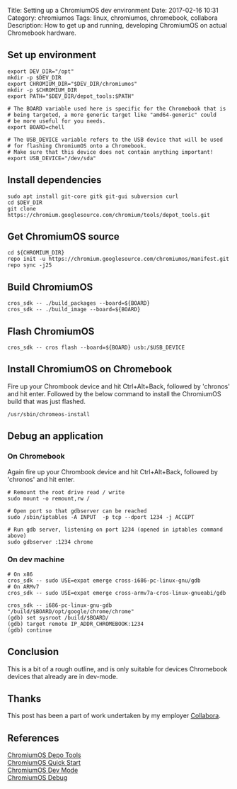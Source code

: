 Title: Setting up a ChromiumOS dev environment
Date: 2017-02-16 10:31
Category: chromiumos
Tags: linux, chromiumos, chromebook, collabora
Description: How to get up and running, developing ChromiumOS on actual Chromebook hardware.


## Set up environment
    export DEV_DIR="/opt"
    mkdir -p $DEV_DIR
    export CHROMIUM_DIR="$DEV_DIR/chromiumos"
    mkdir -p $CHROMIUM_DIR
    export PATH="$DEV_DIR/depot_tools:$PATH"
    
    # The BOARD variable used here is specific for the Chromebook that is
    # being targeted, a more generic target like "amd64-generic" could
    # be more useful for you needs.
    export BOARD=chell
    
    # The USB_DEVICE variable refers to the USB device that will be used
    # for flashing ChromiumOS onto a Chromebook.
    # Make sure that this device does not contain anything important!
    export USB_DEVICE="/dev/sda"


## Install dependencies
    sudo apt install git-core gitk git-gui subversion curl
    cd $DEV_DIR
    git clone https://chromium.googlesource.com/chromium/tools/depot_tools.git


## Get ChromiumOS source
    cd ${CHROMIUM_DIR}
    repo init -u https://chromium.googlesource.com/chromiumos/manifest.git
    repo sync -j25


## Build ChromiumOS
    cros_sdk -- ./build_packages --board=${BOARD}
    cros_sdk -- ./build_image --board=${BOARD}


## Flash ChromiumOS
    cros_sdk -- cros flash --board=${BOARD} usb:/$USB_DEVICE


## Install ChromiumOS on Chromebook
Fire up your Chrombook device and hit Ctrl+Alt+Back, followed by 'chronos' and hit enter.
Followed by the below command to install the ChromiumOS build that was just flashed.

    /usr/sbin/chromeos-install

## Debug an application
### On Chromebook
Again fire up your Chrombook device and hit Ctrl+Alt+Back, followed by 'chronos' and hit enter.

    # Remount the root drive read / write
    sudo mount -o remount,rw /

    # Open port so that gdbserver can be reached
    sudo /sbin/iptables -A INPUT  -p tcp --dport 1234 -j ACCEPT

    # Run gdb server, listening on port 1234 (opened in iptables command above)
    sudo gdbserver :1234 chrome

### On dev machine

    # On x86
    cros_sdk -- sudo USE=expat emerge cross-i686-pc-linux-gnu/gdb
    # On ARMv7
    cros_sdk -- sudo USE=expat emerge cross-armv7a-cros-linux-gnueabi/gdb
    
    cros_sdk -- i686-pc-linux-gnu-gdb "/build/$BOARD/opt/google/chrome/chrome"
    (gdb) set sysroot /build/$BOARD/
    (gdb) target remote IP_ADDR_CHROMEBOOK:1234
    (gdb) continue


## Conclusion
This is a bit of a rough outline, and is only suitable for devices Chromebook devices that already are in dev-mode.


## Thanks
This post has been a part of work undertaken by my employer [Collabora](http://www.collabora.com).


## References
[ChromiumOS Depo Tools](http://dev.chromium.org/developers/how-tos/install-depot-tools)<br>
[ChromiumOS Quick Start](https://www.chromium.org/chromium-os/quick-start-guide)<br>
[ChromiumOS Dev Mode](https://www.chromium.org/chromium-os/chromiumos-design-docs/developer-mode)<br>
[ChromiumOS Debug](https://www.chromium.org/chromium-os/how-tos-and-troubleshooting/debugging-tips)
